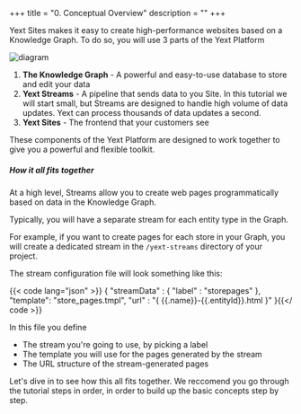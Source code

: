+++
title = "0. Conceptual Overview"
description = ""
+++

Yext Sites makes it easy to create high-performance websites based on a Knowledge Graph.
To do so, you will use 3 parts of the Yext Platform 


![diagram](/images/diagram1.png)

1. **The Knowledge Graph** - A powerful and easy-to-use database to store and edit your data 
2. **Yext Streams** - A pipeline that sends data to you Site. In this tutorial we will start small, but Streams are designed to handle high volume of data updates. Yext can process thousands of data updates a second.   
3. **Yext Sites** -  The frontend that your customers see  

These components of the Yext Platform are designed to work together to give you a powerful and flexible toolkit. 

##### How it all fits together

At a high level, Streams allow you to create web pages programmatically based on data in the Knowledge Graph. 

Typically, you will have a separate stream for each entity type in the Graph.

For example, if you want to create pages for each store in your Graph, you will create a dedicated stream in the `/yext-streams` directory of your project.  

The stream configuration file will look something like this:  

{{< code lang="json" >}} {
    "streamData" : {
        "label" : "storepages"
      }, 
    "template": "store_pages.tmpl",
    "url" : "{ {{.name}}-{{.entityId}}.html }"
}{{</ code >}} 

In this file you define 
- The stream you're going to use, by picking a label  
- The template you will use for the pages generated by the stream 
- The URL structure of the stream-generated pages

Let's dive in to see how this all fits together. We reccomend you go through the tutorial steps in order, in order to build up the basic concepts step by step.   